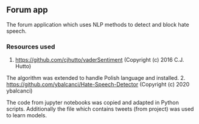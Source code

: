 ## Forum app

The forum application which uses NLP methods to detect and block hate speech.

### Resources used

1. https://github.com/cjhutto/vaderSentiment (Copyright (c) 2016 C.J. Hutto)

The algorithm was extended to handle Polish language and installed.
2. https://github.com/ybalcanci/Hate-Speech-Detector (Copyright (c) 2020 ybalcanci)

The code from jupyter notebooks was copied and adapted in Python scripts.
Additionally the file which contains tweets (from project) was used to learn models.